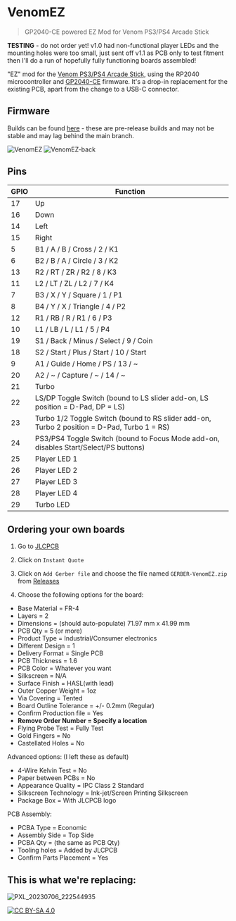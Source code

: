 # VenomEZ
> GP2040-CE powered EZ Mod for Venom PS3/PS4 Arcade Stick

**TESTING** - do not order yet! v1.0 had non-functional player LEDs and the mounting holes were too small, just sent off v1.1 as PCB only to test fitment then I'll do a run of hopefully fully functioning boards assembled!

"EZ" mod for the [Venom PS3/PS4 Arcade Stick](https://imgur.com/rmCg5gm), using the RP2040 microcontroller and [GP2040-CE](https://github.com/OpenStickCommunity/GP2040-CE) firmware. It's a drop-in replacement for the existing PCB, apart from the change to a USB-C connector.

## Firmware

Builds can be found [here](https://github.com/SavageCore/GP2040-CE/actions?query=is%3Asuccess+branch%3Afeature%2Fvenomez+event%3Apull_request) - these are pre-release builds and may not be stable and may lag behind the main branch.

![VenomEZ](https://github.com/SavageCore/VenomEZ/assets/171312/ac50d78a-1aae-4a72-85a8-501b6e38f338)
![VenomEZ-back](https://github.com/SavageCore/VenomEZ/assets/171312/a738d956-d339-4f4a-9ea5-1c30d5c7b2b0)


## Pins

| GPIO | Function |
| --- | -------- |
17 | Up
16 | Down
14 | Left
15 | Right
5 | B1 / A / B / Cross / 2 / K1
6 | B2 / B / A / Circle / 3 / K2
13 | R2 / RT / ZR / R2 / 8 / K3
11 | L2 / LT / ZL / L2 / 7 / K4
7 | B3 / X / Y / Square / 1 / P1
8 | B4 / Y / X / Triangle / 4 / P2
12 | R1 / RB / R / R1 / 6 / P3
10 | L1 / LB / L / L1 / 5 / P4
19 | S1 / Back / Minus / Select / 9 / Coin
18 | S2 / Start / Plus / Start / 10 / Start
9 | A1 / Guide / Home / PS / 13 / ~
20 | A2 / ~ / Capture / ~ / 14 / ~
21 | Turbo
22 | LS/DP Toggle Switch (bound to LS slider add-on, LS position = D-Pad, DP = LS)
23 | Turbo 1/2 Toggle Switch (bound to RS slider add-on, Turbo 2 position = D-Pad, Turbo 1 = RS)
24 | PS3/PS4 Toggle Switch (bound to Focus Mode add-on, disables Start/Select/PS buttons)
25 | Player LED 1
26 | Player LED 2
27 | Player LED 3
28 | Player LED 4
29 | Turbo LED

## Ordering your own boards

1. Go to [JLCPCB](https://jlcpcb.com/)

2. Click on `Instant Quote`

3. Click on `Add Gerber file` and choose the file named `GERBER-VenomEZ.zip`
 from [Releases](https://github.com/SavageCore/VenomEZ/releases/latest)

4. Choose the following options for the board:

* Base Material = FR-4
* Layers = 2
* Dimensions = (should auto-populate) 71.97 mm x 41.99 mm
* PCB Qty = 5 (or more)
* Product Type = Industrial/Consumer electronics
* Different Design = 1
* Delivery Format = Single PCB
* PCB Thickness = 1.6
* PCB Color = Whatever you want
* Silkscreen = N/A
* Surface Finish = HASL(with lead)
* Outer Copper Weight = 1oz
* Via Covering = Tented
* Board Outline Tolerance = +/- 0.2mm (Regular)
* Confirm Production file = Yes
* **Remove Order Number = Specify a location**
* Flying Probe Test = Fully Test
* Gold Fingers = No
* Castellated Holes = No

Advanced options: (I left these as default)

* 4-Wire Kelvin Test = No
* Paper between PCBs = No
* Appearance Quality = IPC Class 2 Standard
* Silkscreen Technology = Ink-jet/Screen Printing Silkscreen
* Package Box = With JLCPCB logo

PCB Assembly:

* PCBA Type = Economic
* Assembly Side = Top Side
* PCBA Qty = (the same as PCB Qty)
* Tooling holes = Added by JLCPCB
* Confirm Parts Placement = Yes


## This is what we're replacing:

![PXL_20230706_222544935](https://github.com/SavageCore/VenomEZ/assets/171312/070c1cbe-40d9-4150-9416-02d24ce2f595)

[![CC BY-SA 4.0][cc-by-sa-shield]][cc-by-sa]

[cc-by-sa]: http://creativecommons.org/licenses/by-sa/4.0/
[cc-by-sa-shield]: https://img.shields.io/badge/License-CC%20BY--SA%204.0-lightgrey.svg
